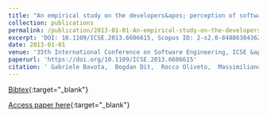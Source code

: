 ```yaml
---
title: "An empirical study on the developers&apos; perception of software coupling"
collection: publications
permalink: /publication/2013-01-01-An-empirical-study-on-the-developers-perception-of-software-coupling
excerpt: 'DOI: 10.1109/ICSE.2013.6606615, Scopus ID: 2-s2.0-84886384362, Cited by: 68'
date: 2013-01-01
venue: '35th International Conference on Software Engineering, ICSE &apos;13, San Francisco, CA, USA, May 18-26, 2013'
paperurl: 'https://doi.org/10.1109/ICSE.2013.6606615'
citation: ' Gabriele Bavota,  Bogdan Dit,  Rocco Oliveto,  Massimiliano Di Penta,  Denys Poshyvanyk,  Andrea De Lucia, &quot;An empirical study on the developers&amp;apos; perception of software coupling.&quot; 35th International Conference on Software Engineering, ICSE &amp;apos;13, San Francisco, CA, USA, May 18-26, 2013, 2013.'
---
```

[Bibtex](https://dblp.org/rec/bib/conf/icse/BavotaDOPPL13){:target="_blank"}

[Access paper here](https://doi.org/10.1109/ICSE.2013.6606615){:target="_blank"}
